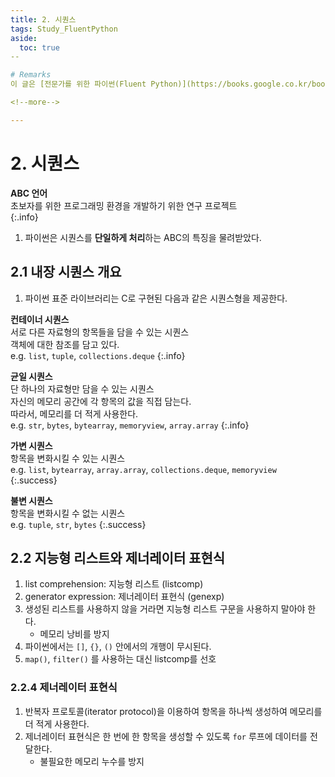 ```yaml
---
title: 2. 시퀀스
tags: Study_FluentPython
aside:
  toc: true
--

# Remarks
이 글은 [전문가를 위한 파이썬(Fluent Python)](https://books.google.co.kr/books/about/%EC%A0%84%EB%AC%B8%EA%B0%80%EB%A5%BC_%EC%9C%84%ED%95%9C_%ED%8C%8C%EC%9D%B4%EC%8D%AC.html?id=NJpIDwAAQBAJ&printsec=frontcover&source=kp_read_button&redir_esc=y#v=onepage&q&f=false)을 정리한 자료입니다.

<!--more-->

---
```


# 2. 시퀀스
**ABC 언어**  
초보자를 위한 프로그래밍 환경을 개발하기 위한 연구 프로젝트  
{:.info}

1. 파이썬은 시퀀스를 **단일하게 처리**하는 ABC의 특징을 물려받았다.


## 2.1 내장 시퀀스 개요
1. 파이썬 표준 라이브러리는 C로 구현된 다음과 같은 시퀀스형을 제공한다.

**컨테이너 시퀀스**  
서로 다른 자료형의 항목들을 담을 수 있는 시퀀스  
객체에 대한 참조를 담고 있다.  
e.g. `list`, `tuple`, `collections.deque`
{:.info}

**균일 시퀀스**  
단 하나의 자료형만 담을 수 있는 시퀀스  
자신의 메모리 공간에 각 항목의 값을 직접 담는다.  
따라서, 메모리를 더 적게 사용한다.  
e.g. `str`, `bytes`, `bytearray`, `memoryview`, `array.array`
{:.info}


**가변 시퀀스**  
항목을 변화시킬 수 있는 시퀀스  
e.g. `list`, `bytearray`, `array.array`, `collections.deque`, `memoryview`  
{:.success}

**불변 시퀀스**  
항목을 변화시킬 수 없는 시퀀스  
e.g. `tuple`, `str`, `bytes`
{:.success}


## 2.2 지능형 리스트와 제너레이터 표현식
1. list comprehension: 지능형 리스트 (listcomp)
2. generator expression: 제너레이터 표현식 (genexp)
3. 생성된 리스트를 사용하지 않을 거라면 지능형 리스트 구문을 사용하지 말아야 한다.
   - 메모리 낭비를 방지
4. 파이썬에서는 `[]`, `{}`, `()` 안에서의 개행이 무시된다.
5. `map()`, `filter()` 를 사용하는 대신 listcomp를 선호

### 2.2.4 제너레이터 표현식
1. 반복자 프로토콜(iterator protocol)을 이용하여 항목을 하나씩 생성하여 메모리를 더 적게 사용한다.
2. 제너레이터 표현식은 한 번에 한 항목을 생성할 수 있도록 `for` 루프에 데이터를 전달한다.
    - 불필요한 메모리 누수를 방지
